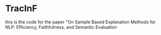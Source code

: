 # TracInF
this is the code for the paper "On Sample Based Explanation Methods for NLP: Efficiency, Faithfulness, and Semantic Evaluation 
